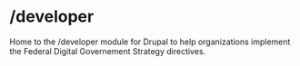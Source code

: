 /developer
==========

Home to the /developer module for Drupal to help organizations implement the Federal Digital
Governement Strategy directives.


